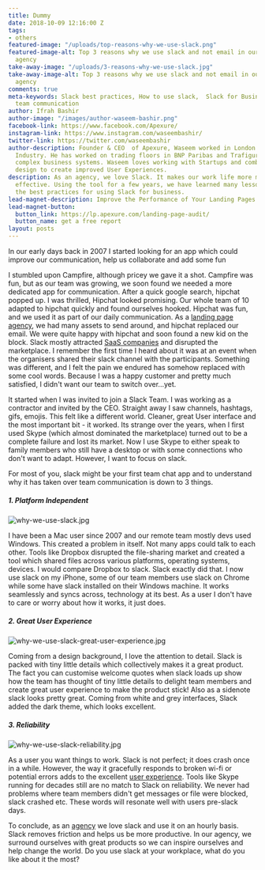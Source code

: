 ```yaml
---
title: Dummy
date: 2018-10-09 12:16:00 Z
tags:
- others
featured-image: "/uploads/top-reasons-why-we-use-slack.png"
featured-image-alt: Top 3 reasons why we use slack and not email in our marketing
  agency
take-away-image: "/uploads/3-reasons-why-we-use-slack.jpg"
take-away-image-alt: Top 3 reasons why we use slack and not email in our marketing
  agency
comments: true
meta-keywords: Slack best practices, How to use slack,  Slack for Business, Slack
  team communication
author: Ifrah Bashir
author-image: "/images/author-waseem-bashir.png"
facebook-link: https://www.facebook.com/Apexure/
instagram-link: https://www.instagram.com/waseembashir/
twitter-link: https://twitter.com/waseembashir
author-description: Founder & CEO  of Apexure, Waseem worked in London’s Financial
  Industry. He has worked on trading floors in BNP Paribas and Trafigura, developing
  complex business systems. Waseem loves working with Startups and combines data and
  design to create improved User Experiences.
description: As an agency, we love Slack. It makes our work life more manageable and
  effective. Using the tool for a few years, we have learned many lessons and share
  the best practices for using Slack for business.
lead-magnet-description: Improve the Performance of Your Landing Pages
lead-magnet-button:
  button_link: https://lp.apexure.com/landing-page-audit/
  button_name: get a free report
layout: posts
---
```


In our early days back in 2007 I started looking for an app which could improve our communication, help us collaborate and add some fun

I stumbled upon Campfire, although pricey we gave it a shot. Campfire was fun, but as our team was growing, we soon found we needed a more dedicated app for communication. After a quick google search, hipchat popped up. I was thrilled, Hipchat looked promising. Our whole team of 10 adapted to hipchat quickly and found ourselves hooked.  Hipchat was fun, and we used it as part of our daily communication. As a [landing page agency](https://www.apexure.com/web-design-essex-london), we had many assets to send around, and hipchat replaced our email. We were quite happy with hipchat and soon found a new kid on the block. Slack mostly attracted [SaaS companies](https://www.apexure.com/saas-landing-page/) and disrupted the marketplace. I remember the first time I heard about it was at an event when the organisers shared their slack channel with the participants. Something was different, and I felt the pain we endured has somehow replaced with some cool words. Because I was a happy customer and pretty much satisfied, I didn't want our team to switch over...yet.

It started when I was invited to join a Slack Team. I was working as a contractor and invited by the CEO. Straight away I saw channels, hashtags, gifs, emojis. This felt like a different world. Cleaner, great User interface and the most important bit - it worked. Its strange over the years, when I first used Skype (which almost dominated the marketplace) turned out to be a complete failure and lost its market. Now I use Skype to either speak to family members who still have a desktop or with some connections who don't want to adapt. However, I want to focus on slack.

For most of you, slack might be your first team chat app and to understand why it has taken over team communication is down to 3 things.

##### 1. Platform Independent

![why-we-use-slack.jpg](/uploads/why-we-use-slack.jpg)

I have been a Mac user since 2007 and our remote team mostly devs used Windows. This created a problem in itself. Not many apps could talk to each other. Tools like Dropbox disrupted the file-sharing market and created a tool which shared files across various platforms, operating systems, devices. I would compare Dropbox to slack. Slack exactly did that. I now use slack on my iPhone, some of our team members use slack on Chrome while some have slack installed on their Windows machine. It works seamlessly and syncs across, technology at its best. As a user I don't have to care or worry about how it works, it just does.

##### 2. Great User Experience

![why-we-use-slack-great-user-experience.jpg](/uploads/why-we-use-slack-great-user-experience.jpg)

Coming from a design background, I love the attention to detail. Slack is packed with tiny little details which collectively makes it a great product. The fact you can customise welcome quotes when slack loads up show how the team has thought of tiny little details to delight team members and create great user experience to make the product stick! Also as a sidenote slack looks pretty great. Coming from white and grey interfaces, Slack added the dark theme, which looks excellent.

##### 3. Reliability

![why-we-use-slack-reliability.jpg](/uploads/why-we-use-slack-reliability.jpg)

As a user you want things to work. Slack is not perfect; it does crash once in a while. However, the way it gracefully responds to broken wi-fi or potential errors adds to the excellent [user experience](https://www.apexure.com/unbounce-landing-page-designer/). Tools like Skype running for decades still are no match to Slack on reliability. We never had problems where team members didn't get messages or file were blocked, slack crashed etc. These words will resonate well with users pre-slack days.

To conclude, as an [agency](https://www.apexure.com/web-design-essex-london) we love slack and use it on an hourly basis. Slack removes friction and helps us be more productive. In our agency, we surround ourselves with great products so we can inspire ourselves and help change the world. Do you use slack at your workplace, what do you like about it the most?